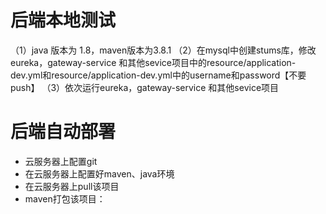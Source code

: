 # 后端本地测试
（1）java 版本为 1.8，maven版本为3.8.1
（2）在mysql中创建stums库，修改eureka，gateway-service 和其他sevice项目中的resource/application-dev.yml和resource/application-dev.yml中的username和password【不要push】
（3）依次运行eureka，gateway-service 和其他sevice项目

# 后端自动部署
* 云服务器上配置git
* 在云服务器上配置好maven、java环境
* 在云服务器上pull该项目
* maven打包该项目：
